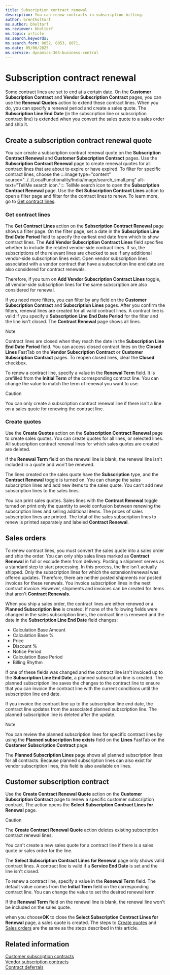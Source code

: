 ```yaml
---
title: Subscription contract renewal
description: You can renew contracts in subscription billing.
author: brentholtorf
ms.author: bholtorf
ms.reviewer: bholtorf
ms.topic: article
ms.search.keywords: 
ms.search.form: 8052, 8053, 8071, 
ms.date: 05/06/2025
ms.service: dynamics-365-business-central
---
```


# Subscription contract renewal

Some contract lines are set to end at a certain date. On the **Customer Subscription Contract** and **Vendor Subscription Contract** pages, you can use the **Renewal Quotes** action to extend these contract lines. When you do, you can specify a renewal period and create a sales quote. The **Subscription Line End Date** (in the subscription line or subscription contract line) is extended when you convert the sales quote to a sales order and ship it.

## Create a subscription contract renewal quote

You can create a subscription contract renewal quote on the **Subscription Contract Renewal** and **Customer Subscription Contract** pages. Use the **Subscription Contract Renewal** page to create renewal quotes for all contract lines that are about to expire or have expired. To filter for specific contract lines, choose the :::image type="content" source="../../LocalFunctionality/India/image/search_small.png" alt-text="TellMe search icon."::: TellMe search icon to open the **Subscription Contract Renewal** page. Use the **Get Subscription Contract Lines** action to open a filter page and filter for the contract lines to renew. To learn more, go to [Get contract lines](#get-contract-lines).

### Get contract lines

The **Get Contract Lines** action on the **Subscription Contract Renewal** page shows a filter page. On the filter page, set a date in the **Subscription Line End Date Period** field to specify the earliest end date from which to show contract lines. The **Add Vendor Subscription Contract Lines** field specifies whether to include the related vendor-side contract lines. If so, the subscriptions of the relevant lines are checked to see if any additional vendor-side subscription lines exist. Open vendor subscription lines associated with a vendor contract that have a subscription line end date are also considered for contract renewals.

Therefore, if you turn on **Add Vendor Subscription Contract Lines** toggle, all vendor-side subscription lines for the same subscription are also considered for renewal.

If you need more filters, you can filter by any field on the **Customer Subscription Contract** and **Subscription Lines** pages. After you confirm the filters, renewal lines are created for all valid contract lines. A contract line is valid if you specify a **Subscription Line End Date Period** for the filter and the line isn't closed. The **Contract Renewal** page shows all lines.

> [!NOTE]
> Contract lines are closed when they reach the date in the **Subscription Line End Date Period** field. You can access closed contract lines on the **Closed Lines** FastTab on the **Vendor Subscription Contract** or **Customer Subscription Contract** pages. To reopen closed lines, clear the **Closed** checkbox.

To renew a contract line, specify a value in the **Renewal Term** field. It is prefilled from the **Initial Term** of the corresponding contract line. You can change the value to match the term of renewal you want to use.

> [!CAUTION]
> You can only create a subscription contract renewal line if there isn't a line on a sales quote for renewing the contract line.

### Create quotes

Use the **Create Quotes** action on the **Subscription Contract Renewal** page to create sales quotes. You can create quotes for all lines, or selected lines. All subscription contract renewal lines for which sales quotes are created are deleted.

If the **Renewal Term** field on the renewal line is blank, the renewal line isn't included in a quote and won't be renewed.

The lines created on the sales quote have the **Subscription** type, and the **Contract Renewal** toggle is turned on. You can change the sales subscription lines and add new items to the sales quote. You can't add new subscription lines to the sales lines.

You can print sales quotes. Sales lines with the **Contract Renewal** toggle turned on print only the quantity to avoid confusion between renewing the subscription lines and selling additional items. The prices of sales subscription lines are printed. The total of the sales subscription lines to renew is printed separately and labeled **Contract Renewal**.

## Sales orders

To renew contract lines, you must convert the sales quote into a sales order and ship the order. You can only ship sales lines marked as **Contract Renewal** in full or exclude them from delivery. Posting a shipment serves as a standard step to start processing. In this process, the line isn't actually shipped. Only the subscription lines for which the extension/renewal was offered updates. Therefore, there are neither posted shipments nor posted invoices for these renewals. You invoice subscription lines in the next contract invoice. However, shipments and invoices can be created for items that aren't **Contract Renewals**.

When you ship a sales order, the contract lines are either renewed or a **Planned Subscription line** is created. If none of the following fields were changed in the sales subscription lines, the contract line is renewed and the date in the **Subscription Line End Date** field changes:

* Calculation Base Amount
* Calculation Base %
* Price
* Discount %
* Notice Period
* Calculation Base Period
* Billing Rhythm

If one of these fields was changed and the contract line isn't invoiced up to the **Subscription Line End Date**, a planned subscription line is created. The planned subscription line saves the changes to the contract line to ensure that you can invoice the contract line with the current conditions until the subscription line end date.

If you invoice the contract line up to the subscription line end date, the contract line updates from the associated planned subscription line. The planned subscription line is deleted after the update.

> [!NOTE]
> You can review the planned subscription lines for specific contract lines by using the **Planned subscription line exists** field on the **Lines** FastTab on the **Customer Subscription Contract** page.

The **Planned Subscription Lines** page shows all planned subscription lines for all contracts. Because planned subscription lines can also exist for vendor subscription lines, this field is also available on lines.

## Customer subscription contract

Use the **Create Contract Renewal Quote** action on the **Customer Subscription Contract** page to renew a specific customer subscription contract. The action opens the **Select Subscription Contract Lines for Renewal** page.

> [!CAUTION]
> The **Create Contract Renewal Quote** action deletes existing subscription contract renewal lines. 
>
> You can't create a new sales quote for a contract line if there is a sales quote or sales order for the line.

The **Select Subscription Contract Lines for Renewal** page only shows valid contract lines. A contract line is valid if a **Service End Date** is set and the line isn't closed.

To renew a contract line, specify a value in the **Renewal Term** field. The default value comes from the **Initial Term** field on the corresponding contract line. You can change the value to set the desired renewal term.

If the **Renewal Term** field on the renewal line is blank, the renewal line won't be included on the sales quote.

when you choose**OK** to close the **Select Subscription Contract Lines for Renewal** page, a sales quote is created. The steps to [Create quotes](#create-quotes) and [Sales orders](#sales-orders) are the same as the steps described in this article.

## Related information

[Customer subscription contracts](customer-contracts.md)  
[Vendor subscription contracts](vendor-contracts.md)  
[Contract deferrals](contract-deferrals.md)  
